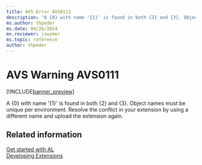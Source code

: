 ```yaml
---
title: AVS Error AVS0111
description: "A {0} with name '{1}' is found in both {2} and {3}. Object names must be unique per environment. Resolve the conflict in your extension by using a different name and upload the extension again."
ms.author: thpeder
ms.date: 04/26/2024
ms.reviewer: jswymer
ms.topic: reference
author: thpeder
---
```


# AVS Warning AVS0111

[!INCLUDE[banner_preview](../includes/banner_preview.md)]

A {0} with name '{1}' is found in both {2} and {3}. Object names must be unique per environment. Resolve the conflict in your extension by using a different name and upload the extension again.

## Related information

[Get started with AL](../devenv-get-started.md)  
[Developing Extensions](../devenv-dev-overview.md)  